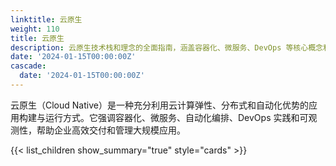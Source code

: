 ```yaml
---
linktitle: 云原生
weight: 110
title: 云原生
description: 云原生技术栈和理念的全面指南，涵盖容器化、微服务、DevOps 等核心概念和实践方法
date: '2024-01-15T00:00:00Z'
cascade:
  date: '2024-01-15T00:00:00Z'
---
```


云原生（Cloud Native）是一种充分利用云计算弹性、分布式和自动化优势的应用构建与运行方式。它强调容器化、微服务、自动化编排、DevOps 实践和可观测性，帮助企业高效交付和管理大规模应用。

{{< list_children show_summary="true" style="cards" >}}
